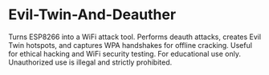 # Evil-Twin-And-Deauther
Turns ESP8266 into a WiFi attack tool. Performs deauth attacks, creates Evil Twin hotspots, and captures WPA handshakes for offline cracking. Useful for ethical hacking and WiFi security testing. For educational use only. Unauthorized use is illegal and strictly prohibited.
